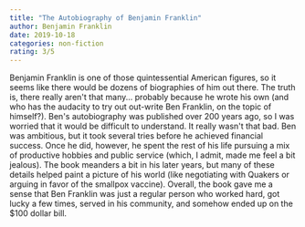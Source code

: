 ```yaml
---
title: "The Autobiography of Benjamin Franklin"
author: Benjamin Franklin
date: 2019-10-18
categories: non-fiction
rating: 3/5
---
```


Benjamin Franklin is one of those quintessential American figures, so it seems like there would be dozens of biographies of him out there. The truth is, there really aren't that many... probably because he wrote his own (and who has the audacity to try out out-write Ben Franklin, on the topic of himself?). Ben's autobiography was published over 200 years ago, so I was worried that it would be difficult to understand. It really wasn't that bad. Ben was ambitious, but it took several tries before he achieved financial success. Once he did, however, he spent the rest of his life pursuing a mix of productive hobbies and public service (which, I admit, made me feel a bit jealous). The book meanders a bit in his later years, but many of these details helped paint a picture of his world (like negotiating with Quakers or arguing in favor of the smallpox vaccine). Overall, the book gave me a sense that Ben Franklin was just a regular person who worked hard, got lucky a few times, served in his community, and somehow ended up on the $100 dollar bill.
